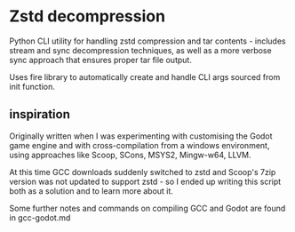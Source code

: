 # Zstd decompression

Python CLI utility for handling zstd compression and tar contents - includes stream and sync decompression techniques, as well as a more verbose sync approach that ensures proper tar file output.

Uses fire library to automatically create and handle CLI args sourced from init function.

## inspiration

Originally written when I was experimenting with customising the Godot game engine and with cross-compilation from a windows environment, using approaches like Scoop, SCons, MSYS2, Mingw-w64, LLVM.

At this time GCC downloads suddenly switched to zstd and Scoop's 7zip version was not updated to support zstd - so I ended up writing this script both as a solution and to learn more about it.

Some further notes and commands on compiling GCC and Godot are found in gcc-godot.md
